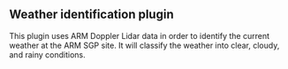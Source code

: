 ## Weather identification plugin

This plugin uses ARM Doppler Lidar data in order to identify the current weather at the ARM SGP site.
It will classify the weather into clear, cloudy, and rainy conditions.